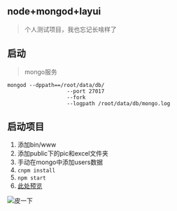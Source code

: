 ## node+mongod+layui

> 个人测试项目，我也忘记长啥样了


## 启动
 
> mongo服务 
``` 
mongod --dppath==/root/data/db/ 
                   --port 27017 
                   --fork 
                   --logpath /root/data/db/mongo.log
```
## 启动项目
1. 添加bin/www
2. 添加public下的pic和excel文件夹
3. 手动在mongo中添加users数据
4. `cnpm install`
5. `npm start`
6. [此处预览](http://localhost:3000/)

![皮一下](https://timgsa.baidu.com/timg?image&quality=80&size=b9999_10000&sec=1561116190428&di=0b7c4a1cdbc2dc16770b55f8a8a250fe&imgtype=0&src=http%3A%2F%2Fimg.tukexw.com%2Fimg%2Ff7d489b116b8b46c.jpg )